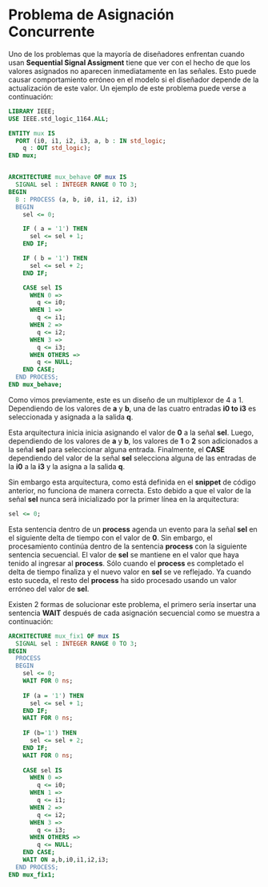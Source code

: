# Problema de Asignación Concurrente

Uno de los problemas que la mayoría de diseñadores enfrentan cuando usan __Sequential Signal Assigment__ tiene que ver  con el hecho de que los valores asignados no aparecen inmediatamente en las señales. Esto puede causar comportamiento erróneo en el modelo si el diseñador depende de la actualización de este valor. Un ejemplo de este problema puede verse a continuación:

```vhdl
LIBRARY IEEE;
USE IEEE.std_logic_1164.ALL;

ENTITY mux IS
  PORT (i0, i1, i2, i3, a, b : IN std_logic;
    q : OUT std_logic);
END mux;


ARCHITECTURE mux_behave OF mux IS
  SIGNAL sel : INTEGER RANGE 0 TO 3;
BEGIN
  B : PROCESS (a, b, i0, i1, i2, i3)
  BEGIN
    sel <= 0;

    IF ( a = '1') THEN 
      sel <= sel + 1;
    END IF;

    IF ( b = '1') THEN 
      sel <= sel + 2;
    END IF;

    CASE sel IS
      WHEN 0 => 
        q <= i0;
      WHEN 1 => 
        q <= i1;
      WHEN 2 => 
        q <= i2;
      WHEN 3 => 
        q <= i3;
      WHEN OTHERS =>
        q <= NULL;
    END CASE;
  END PROCESS;
END mux_behave;
```

Como vimos previamente, este es un diseño de un multiplexor de 4 a 1. Dependiendo de los valores de __a__ y __b__, una de las cuatro entradas __i0 to i3__ es seleccionada y asignada a la salida __q__.

Esta arquitectura inicia inicia asignando el valor de __0__ a la señal __sel__. Luego, dependiendo de los valores de __a__ y __b__, los valores de __1__ o __2__ son adicionados a la señal __sel__ para seleccionar alguna entrada. Finalmente, el __CASE__ dependiendo del valor de la señal __sel__ selecciona alguna de las entradas de la __i0__ a la __i3__ y la asigna a la salida __q__.

Sin embargo esta arquitectura, como está definida en el __snippet__ de código anterior, no funciona de manera correcta. Esto debido a que el valor de la señal __sel__ nunca será inicializado por la primer línea en la arquitectura:

```vhdl
sel <= 0;
```
Esta sentencia dentro de un __process__ agenda un evento para la señal __sel__ en el siguiente delta de tiempo con el valor de __0__. Sin embargo, el procesamiento continúa dentro de la sentencia __process__ con la siguiente sentencia secuencial. El valor de __sel__ se mantiene en el valor que haya tenido al ingresar al __process__. Sólo cuando el __process__ es completado el delta de tiempo finaliza y el nuevo valor en __sel__ se ve reflejado. Ya cuando esto suceda, el resto del __process__ ha sido procesado usando un valor erróneo del valor de __sel__.

Existen 2 formas de solucionar este problema, el primero sería insertar una sentencia __WAIT__ después de cada asignación secuencial como se muestra a continuación:


```vhdl
ARCHITECTURE mux_fix1 OF mux IS
  SIGNAL sel : INTEGER RANGE 0 TO 3;
BEGIN
  PROCESS
  BEGIN
    sel <= 0;
    WAIT FOR 0 ns; 
    
    IF (a = '1') THEN
      sel <= sel + 1;
    END IF;
    WAIT FOR 0 ns;
    
    IF (b='1') THEN
      sel <= sel + 2;
    END IF;
    WAIT FOR 0 ns;
  
    CASE sel IS
      WHEN 0 => 
        q <= i0;
      WHEN 1 => 
        q <= i1;
      WHEN 2 => 
        q <= i2;
      WHEN 3 => 
        q <= i3;
      WHEN OTHERS =>
        q <= NULL;
    END CASE;
    WAIT ON a,b,i0,i1,i2,i3;
  END PROCESS;
END mux_fix1;
```

